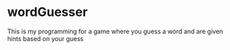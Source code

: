 # wordGuesser
This is my programming for a game where you guess a word and are given hints based on your guess
